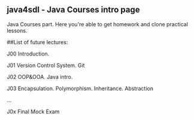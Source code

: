 java4sdl - Java Courses intro page
------------

Java Courses part. Here you're able to get homework and clone practical lessons.

##List of future lectures:

J00 Introduction.

J01 Version Control System. Git

J02 OOP&OOA. Java intro.

J03 Encapsulation. Polymorphism. Inheritance. Abstraction

...

J0x Final Mock Exam